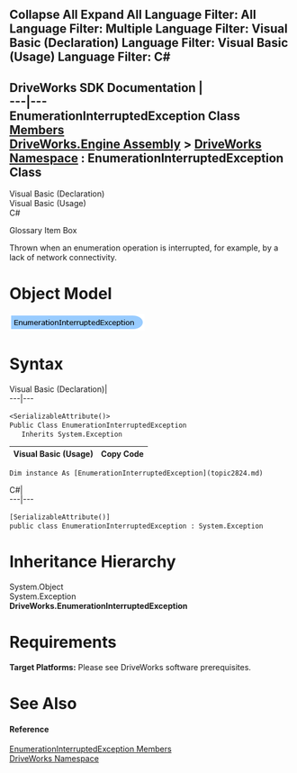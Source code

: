 Collapse All Expand All Language Filter: All  Language Filter: Multiple  Language Filter: Visual Basic (Declaration) Language Filter: Visual Basic (Usage) Language Filter: C#  
---  
DriveWorks SDK Documentation  |   
---|---  
EnumerationInterruptedException Class   
[Members](topic2825.md)   
[DriveWorks.Engine Assembly](topic2156.md) > [DriveWorks Namespace](topic2159.md) : EnumerationInterruptedException Class  
---  
  
Visual Basic (Declaration)    
Visual Basic (Usage)    
C# 

Glossary Item Box

Thrown when an enumeration operation is interrupted, for example, by a lack of network connectivity. 

# Object Model

![](dotnetdiagramimages/image116.png)

# Syntax

Visual Basic (Declaration)|   
---|---  
      
    
    <SerializableAttribute()>
    Public Class EnumerationInterruptedException 
       Inherits System.Exception  
  
Visual Basic (Usage)| Copy Code  
---|---  
      
    
    Dim instance As [EnumerationInterruptedException](topic2824.md)  
  
C#|   
---|---  
      
    
    [SerializableAttribute()]
    public class EnumerationInterruptedException : System.Exception   
  
# Inheritance Hierarchy

System.Object  
System.Exception  
**DriveWorks.EnumerationInterruptedException**  


# Requirements

**Target Platforms:** Please see DriveWorks software prerequisites.

# See Also

#### Reference

[EnumerationInterruptedException Members](topic2825.md)   
[DriveWorks Namespace](topic2159.md)


